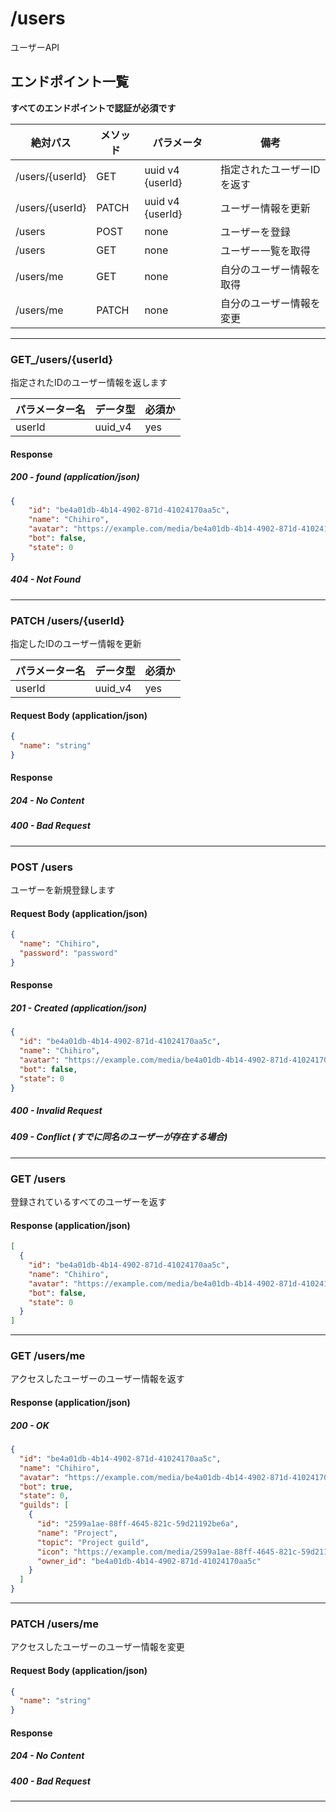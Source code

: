 # /users

ユーザーAPI

## エンドポイント一覧
**すべてのエンドポイントで認証が必須です**

| 絶対パス            | メソッド  | パラメータ            | 備考             |
|-----------------|-------|------------------|----------------|
| /users/{userId} | GET   | uuid v4 {userId} | 指定されたユーザーIDを返す |
| /users/{userId} | PATCH | uuid v4 {userId} | ユーザー情報を更新      |
| /users          | POST  | none             | ユーザーを登録        |
| /users          | GET   | none             | ユーザー一覧を取得      |
| /users/me       | GET   | none             | 自分のユーザー情報を取得   |
| /users/me       | PATCH | none             | 自分のユーザー情報を変更   |

------

### GET_/users/{userId}
指定されたIDのユーザー情報を返します  

| パラメーター名 | データ型    | 必須か |
|---------|---------|-----|
| userId  | uuid_v4 | yes |

#### Response 

#####  200 -  found (application/json)
```json
{ 
    "id": "be4a01db-4b14-4902-871d-41024170aa5c",
    "name": "Chihiro",
    "avatar": "https://example.com/media/be4a01db-4b14-4902-871d-41024170aa5c.png",
    "bot": false,
    "state": 0
} 
 ``` 
##### 404 - Not Found

----

### PATCH /users/{userId}
指定したIDのユーザー情報を更新

| パラメーター名 | データ型    | 必須か |
|---------|---------|-----|
| userId  | uuid_v4 | yes |

#### Request Body (application/json)
```json
{
  "name": "string"
}
```

#### Response
##### 204 - No Content
##### 400 - Bad Request

----

### POST /users
ユーザーを新規登録します

#### Request Body (application/json)
```json
{
  "name": "Chihiro",
  "password": "password"
}
```

#### Response
##### 201 - Created (application/json)
```json
{
  "id": "be4a01db-4b14-4902-871d-41024170aa5c",
  "name": "Chihiro",
  "avatar": "https://example.com/media/be4a01db-4b14-4902-871d-41024170aa5c.png",
  "bot": false,
  "state": 0
} 
```
##### 400 - Invalid Request
##### 409 - Conflict (すでに同名のユーザーが存在する場合)

----

### GET /users
登録されているすべてのユーザーを返す

#### Response (application/json)
```json
[
  {
    "id": "be4a01db-4b14-4902-871d-41024170aa5c",
    "name": "Chihiro",
    "avatar": "https://example.com/media/be4a01db-4b14-4902-871d-41024170aa5c.png",
    "bot": false,
    "state": 0
  }
]
```

----

### GET /users/me
アクセスしたユーザーのユーザー情報を返す

#### Response (application/json)

##### 200 - OK
```json
{
  "id": "be4a01db-4b14-4902-871d-41024170aa5c",
  "name": "Chihiro",
  "avatar": "https://example.com/media/be4a01db-4b14-4902-871d-41024170aa5c.png",
  "bot": true,
  "state": 0,
  "guilds": [
    {
      "id": "2599a1ae-88ff-4645-821c-59d21192be6a",
      "name": "Project",
      "topic": "Project guild",
      "icon": "https://example.com/media/2599a1ae-88ff-4645-821c-59d21192be6a.png",
      "owner_id": "be4a01db-4b14-4902-871d-41024170aa5c"
    }
  ]
}
```

----

### PATCH /users/me
アクセスしたユーザーのユーザー情報を変更

#### Request Body (application/json)
```json
{
  "name": "string"
}
```

#### Response
##### 204 - No Content
##### 400 - Bad Request

----
